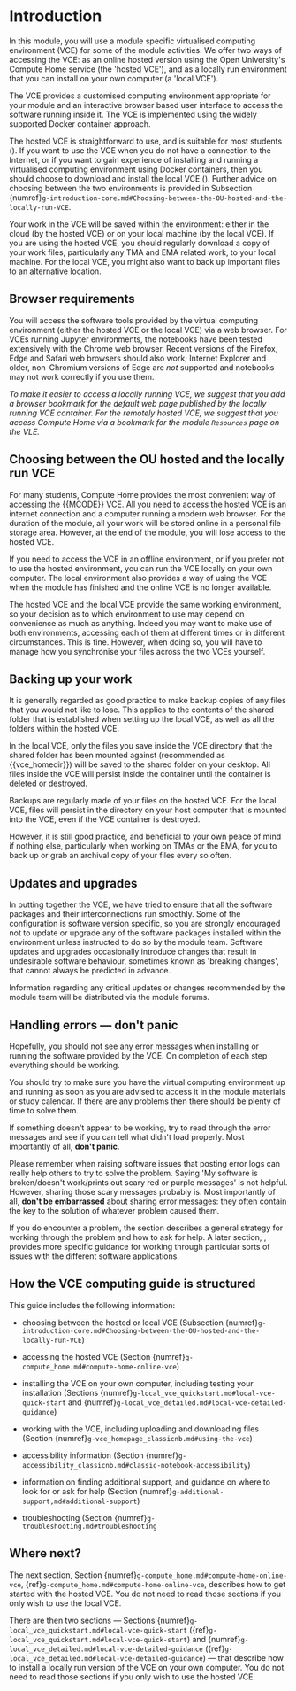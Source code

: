 # Introduction

In this module, you will use a module specific virtualised computing environment (VCE) for some of the module activities. We offer two ways of accessing the VCE: as an online hosted version using the Open University's Compute Home service (the 'hosted VCE'), and as a locally run environment that you can install on your own computer (a 'local VCE').

The VCE provides a customised computing environment appropriate for your module and an interactive browser based user interface to access the software running inside it. The VCE is implemented using the widely supported Docker container approach.

The hosted VCE is straightforward to use, and is suitable for most students ([](g-compute_home.md#compute-home-online-vce)). If you want to use the VCE when you do not have a connection to the Internet, or if you want to gain experience of installing and running a virtualised computing environment using Docker containers, then you should choose to download and install the local VCE ([](g-local_vce_quickstart.md#local-vce-quick-start)). Further advice on choosing between the two environments is provided in Subsection {numref}`g-introduction-core.md#Choosing-between-the-OU-hosted-and-the-locally-run-VCE`.

Your work in the VCE will be saved within the environment: either in the cloud (by the hosted VCE) or on your local machine (by the local VCE). If you are using the hosted VCE, you should regularly download a copy of your work files, particularly any TMA and EMA related work, to your local machine. For the local VCE, you might also want to back up important files to an alternative location.

## Browser requirements

You will access the software tools provided by the virtual computing environment (either the hosted VCE or the local VCE) via a web browser. For VCEs running Jupyter environments, the notebooks have been tested extensively with the Chrome web browser. Recent versions of the Firefox, Edge and Safari web browsers should also work; Internet Explorer and older, non-Chromium versions of Edge are *not* supported and notebooks may not work correctly if you use them.

*To make it easier to access a locally running VCE, we suggest that you add a browser bookmark for the default web page published by the locally running VCE container. For the remotely hosted VCE, we suggest that you access Compute Home via a bookmark for the module `Resources` page on the VLE.*

## Choosing between the OU hosted and the locally run VCE

For many students, Compute Home provides the most convenient way of accessing the {{MCODE}} VCE. All you need to access the hosted VCE is an internet connection and a computer running a modern web browser. For the duration of the module, all your work will be stored online in a personal file storage area. However, at the end of the module, you will lose access to the hosted VCE. 

If you need to access the VCE in an offline environment, or if you prefer not to use the hosted environment, you can run the VCE locally on your own computer. The local environment also provides a way of using the VCE when the module has finished and the online VCE is no longer available.

The hosted VCE and the local VCE provide the same working environment, so your decision as to which environment to use may depend on convenience as much as anything. Indeed you may want to make use of both environments, accessing each of them at different times or in different circumstances. This is fine. However, when doing so, you will have to manage how you synchronise your files across the two VCEs yourself.

## Backing up your work

It is generally regarded as good practice to make backup copies of any files that you would not like to lose. This applies to the contents of the shared folder that is established when setting up the local VCE, as well as all the folders within the hosted VCE.

In the local VCE, only the files you save inside the VCE directory that the shared folder has been mounted against (recommended as {{vce_homedir}}) will be saved to the shared folder on your desktop. All files inside the VCE will persist inside the container until the container is deleted or destroyed.

Backups are regularly made of your files on the hosted VCE. For the local VCE, files will persist in the directory on your host computer that is mounted into the VCE, even if the VCE container is destroyed.

However, it is still good practice, and beneficial to your own peace of mind if nothing else, particularly when working on TMAs or the EMA, for you to back up or grab an archival copy of your files every so often.

## Updates and upgrades

In putting together the VCE, we have tried to ensure that all the software packages and their interconnections run smoothly. Some of the configuration is software version specific, so you are strongly encouraged not to update or upgrade any of the software packages installed within the environment unless instructed to do so by the module team. Software updates and upgrades occasionally introduce changes that result in undesirable software behaviour, sometimes known as 'breaking changes', that cannot always be predicted in advance.

Information regarding any critical updates or changes recommended by the module team will be distributed via the module forums.

## Handling errors — don't panic

Hopefully, you should not see any error messages when installing or running the software provided by the VCE. On completion of each step everything should be working.

You should try to make sure you have the virtual computing environment up and running as soon as you are advised to access it in the module materials or study calendar. If there are any problems then there should be plenty of time to solve them.

If something doesn't appear to be working, try to read through the error messages and see if you can tell what didn't load properly. Most importantly of all, **don't panic**.

Please remember when raising software issues that posting error logs can really help others to try to solve the problem. Saying 'My software is broken/doesn't work/prints out scary red or purple messages' is not helpful. However, sharing those scary messages probably is. Most importantly of all, **don't be embarrassed** about sharing error messages: they often contain the key to the solution of whatever problem caused them.

If you do encounter a problem, the section [](g-additional-support.md#additional-support) describes a general strategy for working through the problem and how to ask for help. A later section, [](g-troubleshooting.md#troubleshooting), provides more specific guidance for working through particular sorts of issues with the different software applications.

## How the VCE computing guide is structured

This guide includes the following information:

- choosing between the hosted or local VCE (Subsection {numref}`g-introduction-core.md#Choosing-between-the-OU-hosted-and-the-locally-run-VCE`)

- accessing the hosted VCE (Section {numref}`g-compute_home.md#compute-home-online-vce`)

- installing the VCE on your own computer, including testing your installation (Sections {numref}`g-local_vce_quickstart.md#local-vce-quick-start` and {numref}`g-local_vce_detailed.md#local-vce-detailed-guidance`)

- working with the VCE, including uploading and downloading files (Section {numref}`g-vce_homepage_classicnb.md#using-the-vce`)

- accessibility information (Section {numref}`g-accessibility_classicnb.md#classic-notebook-accessibility`)

- information on finding additional support, and guidance on where to look for or ask for help (Section {numref}`g-additional-support,md#additional-support`)

- troubleshooting (Section {numref}`g-troubleshooting.md#troubleshooting`

## Where next?

The next section, Section {numref}`g-compute_home.md#compute-home-online-vce`, {ref}`g-compute_home.md#compute-home-online-vce`, describes how to get started with the hosted VCE. You do not need to read those sections if you only wish to use the local VCE.

There are then two sections — Sections {numref}`g-local_vce_quickstart.md#local-vce-quick-start` ({ref}`g-local_vce_quickstart.md#local-vce-quick-start`) and {numref}`g-local_vce_detailed.md#local-vce-detailed-guidance` ({ref}`g-local_vce_detailed.md#local-vce-detailed-guidance`) — that describe how to install a locally run version of the VCE on your own computer. You do not need to read those sections if you only wish to use the hosted VCE.
